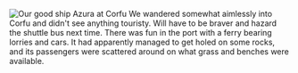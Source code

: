 ![Our good ship Azura at Corfu](ship.JPG)
We wandered somewhat aimlessly into Corfu and didn't see anything touristy.  Will
have to be braver and hazard the shuttle bus next time.  There was fun in the
port with a ferry bearing lorries and cars.  It had apparently managed to get
holed on some rocks, and its passengers were scattered around on what grass and
benches were available.
